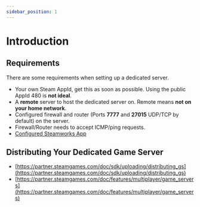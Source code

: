 ```yaml
---
sidebar_position: 1
---
```


# Introduction

## Requirements
There are some requirements when setting up a dedicated server.

- Your own Steam AppId, get this as soon as possible. Using the public AppId 480 is **not ideal**.
- A **remote** server to host the dedicated server on. Remote means **not on your home network**.
- Configured firewall and router (Ports **7777** and **27015** UDP/TCP by default) on the server.
- Firewall/Router needs to accept ICMP/ping requests.
- [Configured Steamworks App](./steamworks.md)

## Distributing Your Dedicated Game Server
- [https://partner.steamgames.com/doc/sdk/uploading/distributing_gs](https://partner.steamgames.com/doc/sdk/uploading/distributing_gs)
- [https://partner.steamgames.com/doc/features/multiplayer/game_servers](https://partner.steamgames.com/doc/features/multiplayer/game_servers)